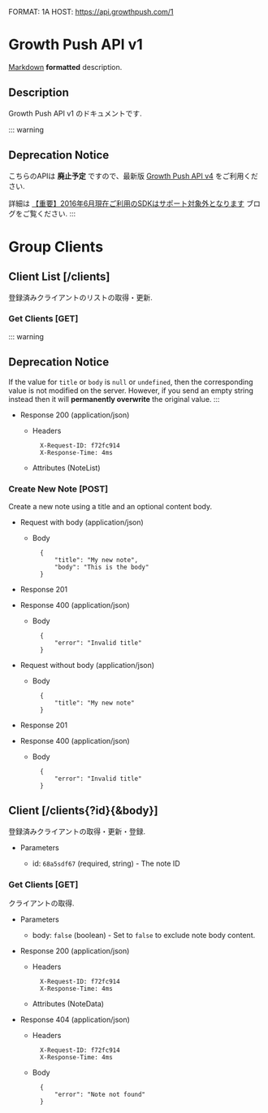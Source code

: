 FORMAT: 1A
HOST: https://api.growthpush.com/1

# Growth Push API v1
[Markdown](http://daringfireball.net/projects/markdown/syntax) **formatted** description.

## Description
Growth Push API v1 のドキュメントです. 

::: warning
## <i class="fa fa-warning"></i> Deprecation Notice
こちらのAPIは **廃止予定** ですので、最新版 [Growth Push API v4](../v4) をご利用ください.

詳細は [【重要】2016年6月現在ご利用のSDKはサポート対象外となります](https://sirok-growthbeat.amebaownd.com/posts/970274) ブログをご覧ください.
:::

# Group Clients

## Client List [/clients]
登録済みクライアントのリストの取得・更新.

### Get Clients [GET]

::: warning
## <i class="fa fa-warning"></i> Deprecation Notice
If the value for `title` or `body` is `null` or `undefined`, then the corresponding value is not modified on the server. However, if you send an empty string instead then it will **permanently overwrite** the original value.
:::

+ Response 200 (application/json)

    + Headers

            X-Request-ID: f72fc914
            X-Response-Time: 4ms

    + Attributes (NoteList)


### Create New Note [POST]
Create a new note using a title and an optional content body.

+ Request with body (application/json)

    + Body

            {
                "title": "My new note",
                "body": "This is the body"
            }

+ Response 201

+ Response 400 (application/json)

    + Body

            {
                "error": "Invalid title"
            }

+ Request without body (application/json)

    + Body

            {
                "title": "My new note"
            }

+ Response 201

+ Response 400 (application/json)

    + Body

            {
                "error": "Invalid title"
            }

## Client [/clients{?id}{&body}]
登録済みクライアントの取得・更新・登録.

+ Parameters

    + id: `68a5sdf67` (required, string) - The note ID

### Get Clients [GET]
クライアントの取得.

+ Parameters

    + body: `false` (boolean) - Set to `false` to exclude note body content.

+ Response 200 (application/json)

    + Headers

            X-Request-ID: f72fc914
            X-Response-Time: 4ms

    + Attributes (NoteData)

+ Response 404 (application/json)

    + Headers

            X-Request-ID: f72fc914
            X-Response-Time: 4ms

    + Body

            {
                "error": "Note not found"
            }